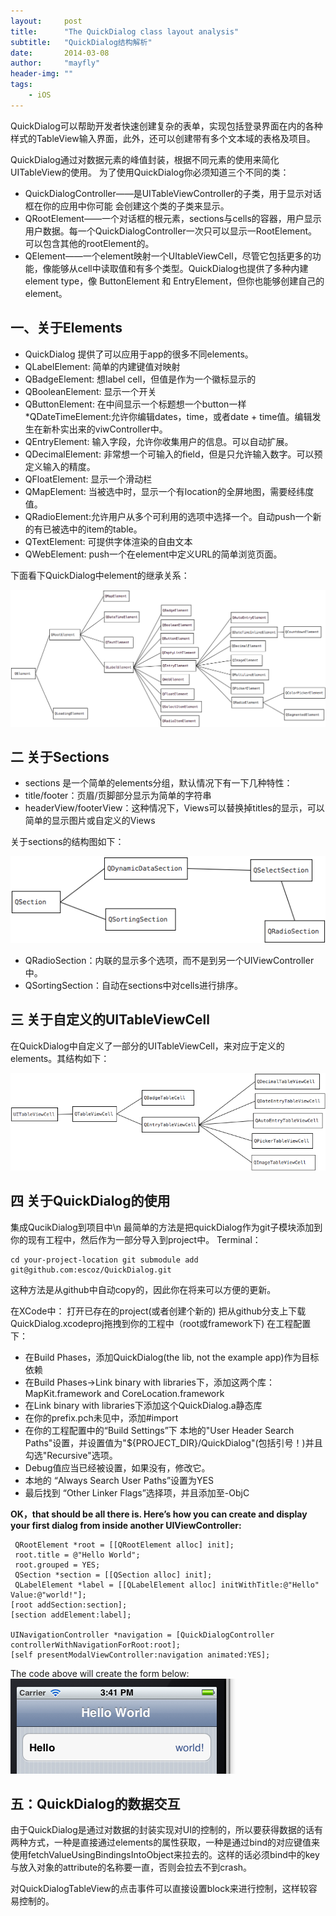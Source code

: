 ```yaml
---
layout:     post
title:      "The QuickDialog class layout analysis"
subtitle:   "QuickDialog结构解析"
date:       2014-03-08
author:     "mayfly"
header-img: ""
tags:
    - iOS
---
```


QuickDialog可以帮助开发者快速创建复杂的表单，实现包括登录界面在内的各种样式的TableView输入界面，此外，还可以创建带有多个文本域的表格及项目。

QuickDialog通过对数据元素的峰值封装，根据不同元素的使用来简化UITableView的使用。
为了使用QuickDialog你必须知道三个不同的类：
* QuickDialogController——是UITableViewController的子类，用于显示对话框在你的应用中你可能
会创建这个类的子类来显示。
* QRootElement——一个对话框的根元素，sections与cells的容器，用户显示用户数据。每一个QuickDialogController一次只可以显示一RootElement。可以包含其他的rootElement的。
* QElement——一个element映射一个UItableViewCell，尽管它包括更多的功能，像能够从cell中读取值和有多个类型。QuickDialog也提供了多种内建element type，像 ButtonElement 和 EntryElement，但你也能够创建自己的element。


## 一、关于Elements
* QuickDialog 提供了可以应用于app的很多不同elements。
* QLabelElement: 简单的内建键值对映射
* QBadgeElement: 想label cell，但值是作为一个徽标显示的
* QBooleanElement: 显示一个开关
* QButtonElement: 在中间显示一个标题想一个button一样
*QDateTimeElement:允许你编辑dates，time，或者date + time值。编辑发生在新朴实出来的viwController中。
* QEntryElement: 输入字段，允许你收集用户的信息。可以自动扩展。
* QDecimalElement: 非常想一个可输入的field，但是只允许输入数字。可以预定义输入的精度。
* QFloatElement: 显示一个滑动栏
* QMapElement: 当被选中时，显示一个有location的全屏地图，需要经纬度值。
* QRadioElement:允许用户从多个可利用的选项中选择一个。自动push一个新的有已被选中的item的table。
* QTextElement: 可提供字体渲染的自由文本
* QWebElement: push一个在element中定义URL的简单浏览页面。

下面看下QuickDialog中element的继承关系：

 <img src="/img/post_2014/20140308_quickdialog_1.png" alt="the element class"/>

## 二 关于Sections
* sections 是一个简单的elements分组，默认情况下有一下几种特性：
* title/footer：页眉/页脚部分显示为简单的字符串
* headerView/footerView：这种情况下，Views可以替换掉titles的显示，可以简单的显示图片或自定义的Views

关于sections的结构图如下： 

<img src="/img/post_2014/20140308_quickdialog_2.png" alt="the Sections class"/>

* QRadioSection：内联的显示多个选项，而不是到另一个UIViewController中。
* QSortingSection：自动在sections中对cells进行排序。

## 三 关于自定义的UITableViewCell
在QuickDialog中自定义了一部分的UITableViewCell，来对应于定义的elements。其结构如下：

<img src="/img/post_2014/20140308_quickdialog_3.png" alt="the custom UITableViewCell"/>

## 四 关于QuickDialog的使用

集成QucikDialog到项目中\n 最简单的方法是把quickDialog作为git子模块添加到你的现有工程中，然后作为一部分导入到project中。 Terminal：
```
cd your-project-location git submodule add git@github.com:escoz/QuickDialog.git
```
这种方法是从github中自动copy的，因此你在将来可以方便的更新。

在XCode中： 打开已存在的project(或者创建个新的) 把从github分支上下载QuickDialog.xcodeproj拖拽到你的工程中（root或framework下) 在工程配置下：

* 在Build Phases，添加QuickDialog(the lib, not the example app)作为目标依赖
* 在Build Phases->Link binary with libraries下，添加这两个库：MapKit.framework and CoreLocation.framework
* 在Link binary with libraries下添加这个QuickDialog.a静态库
* 在你的prefix.pch未见中，添加#import
* 在你的工程配置中的“Build Settings”下 本地的"User Header Search Paths"设置，并设置值为"${PROJECT_DIR}/QuickDialog"(包括引号！)并且勾选"Recursive"选项。
* Debug值应当已经被设置，如果没有，修改它。
* 本地的 “Always Search User Paths”设置为YES
* 最后找到 “Other Linker Flags”选择项，并且添加至-ObjC 

**OK，that should be all there is. Here’s how you can create and display your first dialog from inside another UIViewController:**
 
```
 QRootElement *root = [[QRootElement alloc] init]; 
 root.title = @"Hello World"; 
 root.grouped = YES; 
 QSection *section = [[QSection alloc] init]; 
 QLabelElement *label = [[QLabelElement alloc] initWithTitle:@"Hello" Value:@"world!"];
[root addSection:section]; 
[section addElement:label];

UINavigationController *navigation = [QuickDialogController controllerWithNavigationForRoot:root]; 
[self presentModalViewController:navigation animated:YES];
```
The code above will create the form below:
<img src="/img/post_2014/20140308_quickdialog_4.png" alt="the custom UITableViewCell"/>

## 五：QuickDialog的数据交互
由于QuickDialog是通过对数据的封装实现对UI的控制的，所以要获得数据的话有两种方式，一种是直接通过elements的属性获取，一种是通过bind的对应键值来使用fetchValueUsingBindingsIntoObject来拉去的。这样的话必须bind中的key与放入对象的attribute的名称要一直，否则会拉去不到crash。

对QuickDialogTableView的点击事件可以直接设置block来进行控制，这样较容易控制的。
